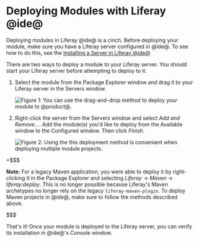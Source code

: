 # Deploying Modules with Liferay @ide@ [](id=deploying-modules-with-liferay-ide)

Deploying modules in Liferay @ide@ is a cinch. Before deploying your module,
make sure you have a Liferay server configured in @ide@. To see how to do this,
see the
[Installing a Server in Liferay @ide@](/develop/tutorials/-/knowledge_base/7-0/installing-a-server-in-liferay-ide)

There are two ways to deploy a module to your Liferay server. You should start
your Liferay server before attempting to deploy to it.

1.  Select the module from the Package Explorer window and drag it to your
    Liferay server in the Servers window.

    ![Figure 1: You can use the drag-and-drop method to deploy your module to @product@.](../../../images/starting-module-dev-drag-module.png)

2.  Right-click the server from the Servers window and select *Add and
    Remove...*. Add the module(s) you'd like to deploy from the Available window
    to the Configured window. Then click *Finish*.

    ![Figure 2: Using the this deployment method is convenient when deploying multiple module projects.](../../../images/add-and-remove-ide.png)

+$$$

**Note:** For a legacy Maven application, you were able to deploy it by
right-clicking it in the Package Explorer and selecting *Liferay* &rarr; *Maven*
&rarr; *liferay:deploy*. This is no longer possible because Liferay's Maven
archetypes no longer rely on the legacy `liferay-maven-plugin`. To deploy Maven
projects in @ide@, make sure to follow the methods described above.

$$$

That's it! Once your module is deployed to the Liferay server, you can verify
its installation in @ide@'s Console window.
